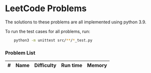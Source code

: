 # LeetCode Problems

The solutions to these problems are all implemented using python 3.9.

To run the test cases for all problems, run:
```sh
	python3 -m unittest src/**/*_test.py
```

### Problem List

| # | Name | Difficulty | Run time | Memory |
| - | - | - | - | - |

